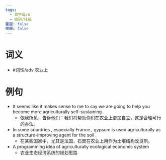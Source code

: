 ```yaml
---
tags:
  - 首字母/A
  - 级别/托福
掌握: false
模糊: false
---
```

# 词义
- #词性/adv  农业上
# 例句
- It seems like it makes sense to me to say we are going to help you become more agriculturally self-sustaining .
	- 依我所见，告诉他们：我们将帮助你们在农业上更加自立，这是合理可行的办法。
- In some countries , especially France , gypsum is used agriculturally as a structure-improving agent for the soil .
	- 在某些国家中，尤其是法国，石膏在农业上用作为土壤结构改良剂。
- A programming idea of agriculturally ecological economic system
	- 农业生态经济系统的规划思路
